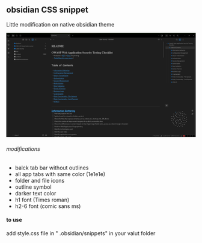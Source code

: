## obsidian CSS snippet

Little modification on native obsidian theme

![screenshot](./Screenshot.png)

###### modifications
- balck tab bar without outlines
- all app tabs with same color (1e1e1e) 
- folder and file icons
- outline symbol
- darker text color
- h1 font (Times roman)
- h2-6 font (comic sans ms)
#### to use 
add style.css file in " .obsidian/snippets" in your valut folder 
